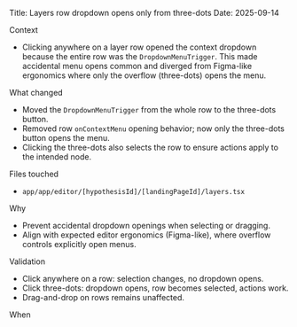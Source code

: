 Title: Layers row dropdown opens only from three-dots
Date: 2025-09-14

Context
- Clicking anywhere on a layer row opened the context dropdown because the entire row was the `DropdownMenuTrigger`. This made accidental menu opens common and diverged from Figma-like ergonomics where only the overflow (three-dots) opens the menu.

What changed
- Moved the `DropdownMenuTrigger` from the whole row to the three-dots button.
- Removed row `onContextMenu` opening behavior; now only the three-dots button opens the menu.
- Clicking the three-dots also selects the row to ensure actions apply to the intended node.

Files touched
- `app/app/editor/[hypothesisId]/[landingPageId]/layers.tsx`

Why
- Prevent accidental dropdown openings when selecting or dragging.
- Align with expected editor ergonomics (Figma-like), where overflow controls explicitly open menus.

Validation
- Click anywhere on a row: selection changes, no dropdown opens.
- Click three-dots: dropdown opens, row becomes selected, actions work.
- Drag-and-drop on rows remains unaffected.

When